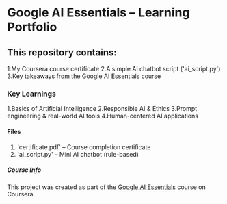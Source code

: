 # Google AI Essentials – Learning Portfolio

## This repository contains:
1.My Coursera course certificate
2.A simple AI chatbot script ('ai_script.py')
3.Key takeaways from the Google AI Essentials course

 ### Key Learnings
1.Basics of Artificial Intelligence
2.Responsible AI & Ethics
3.Prompt engineering & real-world AI tools
4.Human-centered AI applications

#### Files
1. 'certificate.pdf' – Course completion certificate
2. 'ai_script.py' – Mini AI chatbot (rule-based)

##### Course Info
This project was created as part of the [Google AI Essentials](https://www.coursera.org/learn/google-ai-essentials) course on Coursera.

